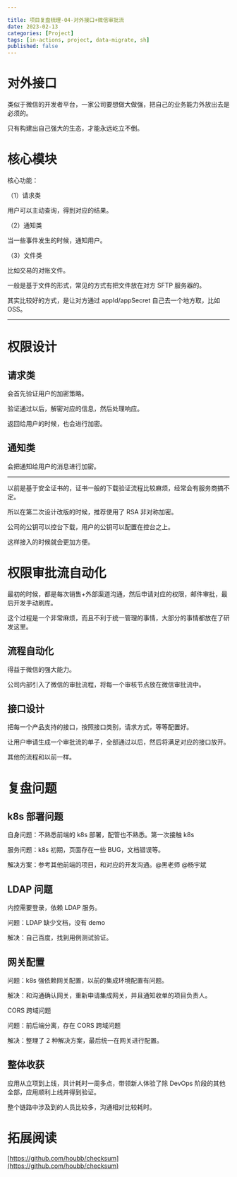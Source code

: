 ```yaml
---

title: 项目复盘梳理-04-对外接口+微信审批流
date: 2023-02-13
categories: [Project]
tags: [in-actions, project, data-migrate, sh]
published: false
---
```


# 对外接口

类似于微信的开发者平台，一家公司要想做大做强，把自己的业务能力外放出去是必须的。

只有构建出自己强大的生态，才能永远屹立不倒。

# 核心模块

核心功能：

（1）请求类

用户可以主动查询，得到对应的结果。

（2）通知类

当一些事件发生的时候，通知用户。

（3）文件类

比如交易的对账文件。

一般是基于文件的形式，常见的方式有把文件放在对方 SFTP 服务器的。

其实比较好的方式，是让对方通过 appId/appSecret 自己去一个地方取，比如 OSS。

----------------------------------------------------------------------------------------------------------------------------------------

# 权限设计

## 请求类

会首先验证用户的加密策略。

验证通过以后，解密对应的信息，然后处理响应。

返回给用户的时候，也会进行加密。

## 通知类

会把通知给用户的消息进行加密。

-----------------------------------------------

以前是基于安全证书的，证书一般的下载验证流程比较麻烦，经常会有服务商搞不定。

所以在第二次设计改版的时候，推荐使用了 RSA 非对称加密。

公司的公钥可以控台下载，用户的公钥可以配置在控台之上。

这样接入的时候就会更加方便。

# 权限审批流自动化

最初的时候，都是每次销售+外部渠道沟通，然后申请对应的权限，邮件审批，最后开发手动刷库。

这个过程是一个非常麻烦，而且不利于统一管理的事情，大部分的事情都放在了研发这里。

## 流程自动化

得益于微信的强大能力。

公司内部引入了微信的审批流程，将每一个审核节点放在微信审批流中。

## 接口设计

把每一个产品支持的接口，按照接口类别，请求方式，等等配置好。

让用户申请生成一个审批流的单子，全部通过以后，然后将满足对应的接口放开。

其他的流程和以前一样。

# 复盘问题

## k8s 部署问题

自身问题：不熟悉前端的 k8s 部署，配管也不熟悉。第一次接触 k8s

服务问题：k8s 初期，页面存在一些 BUG，文档错误等。

解决方案：参考其他前端的项目，和对应的开发沟通。@黑老师 @杨宇斌

## LDAP 问题

内控需要登录，依赖 LDAP 服务。

问题：LDAP 缺少文档，没有 demo

解决：自己百度，找到用例测试验证。

## 网关配置

问题：k8s 强依赖网关配置，以前的集成环境配置有问题。

解决：和沟通确认网关，重新申请集成网关，并且通知收单的项目负责人。

CORS 跨域问题

问题：前后端分离，存在 CORS 跨域问题

解决：整理了 2 种解决方案，最后统一在网关进行配置。

## 整体收获

应用从立项到上线，共计耗时一周多点，带领新人体验了除 DevOps 阶段的其他全部，应用顺利上线并得到验证。

整个链路中涉及到的人员比较多，沟通相对比较耗时。

# 拓展阅读

[https://github.com/houbb/checksum](https://github.com/houbb/checksum)

